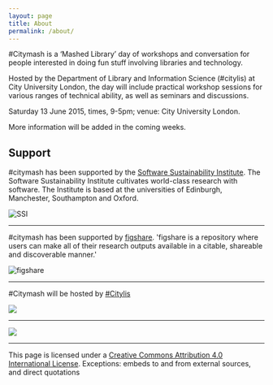 ```yaml
---
layout: page
title: About
permalink: /about/
---
```


\#Citymash is a ‘Mashed Library’ day of workshops and conversation for people interested in doing fun stuff involving libraries and technology.

Hosted by the Department of Library and Information Science (#citylis) at City University London, the day will include practical workshop sessions for various ranges of technical ability, as well as seminars and discussions.

Saturday 13 June 2015, times, 9-5pm; venue: City University London.

More information will be added in the coming weeks.

## Support 

\#citymash has been supported by the [Software Sustainability Institute](http://www.software.ac.uk/). The Software Sustainability Institute cultivates world-class research with software. The Institute is based at the universities of Edinburgh, Manchester, Southampton and Oxford.

![SSI](http://www.software.ac.uk/attach/SSILogo4Citations.png "ssi")

---

\#citymash has been supported by [figshare](http://figshare.com/). 'figshare is a repository where users can make all of their research outputs available in a citable, shareable and discoverable manner.'

![figshare](http://previews.figshare.com/1863545/preview_1863545.jpg)

---

\#Citymash will be hosted by [\#Citylis](http://www.city.ac.uk/department-library-information-science/information-studies-scheme)

![](https://epriego.files.wordpress.com/2014/12/2013-02-13-19-28-46.jpg?w=300&h=225)

---

![](http://ninefeettall.com/wp-content/uploads/2014/05/City-University-Logo.jpg)

---
This page is licensed under a [Creative Commons Attribution 4.0 International License](http://creativecommons.org/licenses/by/4.0/). Exceptions: embeds to and from external sources, and direct quotations
